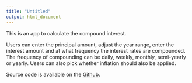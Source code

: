 ```yaml
---
title: "Untitled"
output: html_document
---
```


This is an app to calculate the compound interest. 

Users can enter the principal amount, adjust the year range, enter the interest amount and at what frequency the interest rates are compounded. The frequency of compounding can be daily, weekly, monthly, semi-yearly or yearly. Users can also pick whether inflation should also be applied.


Source code is available on the [Github](https://github.com/manzilmalla/Developing-Data-Products).

